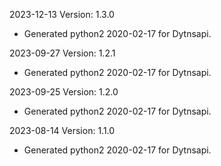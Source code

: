 2023-12-13 Version: 1.3.0
- Generated python2 2020-02-17 for Dytnsapi.

2023-09-27 Version: 1.2.1
- Generated python2 2020-02-17 for Dytnsapi.

2023-09-25 Version: 1.2.0
- Generated python2 2020-02-17 for Dytnsapi.

2023-08-14 Version: 1.1.0
- Generated python2 2020-02-17 for Dytnsapi.

